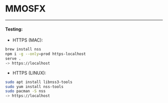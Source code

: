 
# MMOSFX
----------

#### Testing:
* HTTPS (MAC):
```sh
brew install nss
npm i -g --only=prod https-localhost
serve .
-> https://localhost
```

* HTTPS (LINUX):
```sh
sudo apt install libnss3-tools
sudo yum install nss-tools
sudo pacman -S nss
-> https://localhost
```


